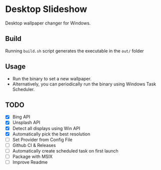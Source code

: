 # Desktop Slideshow

Desktop wallpaper changer for Windows.

## Build

Running `build.sh` script generates the executable in the `out/` folder

## Usage

* Run the binary to set a new wallpaper.
* Alternatively, you can periodically run the binary using Windows Task Scheduler. 

## TODO

- [x] Bing API
- [x] Unsplash API
- [x] Detect all displays using Win API
- [x] Automatically pick the best resolution
- [ ] Set Provider from Config File
- [ ] Github CI & Releases
- [ ] Automatically create scheduled task on first launch
- [ ] Package with MSIX
- [ ] Improve Readme

